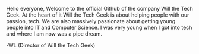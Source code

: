 Hello everyone,
Welcome to the official Github of the company Will the Tech Geek. 
At the heart of it Will the Tech Geek is about helping people with our passion, tech. 
We are also massively passionate about getting young people into IT and Computer Science.
I was very young when I got into tech and where I am now was a pipe dream.


-WL (Director of Will the Tech Geek)
